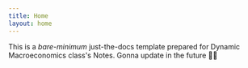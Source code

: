 ```yaml
---
title: Home
layout: home
---
```


This is a *bare-minimum* just-the-docs template prepared for Dynamic Macroeconomics class's Notes. Gonna update in the future 🤸‍♀️
